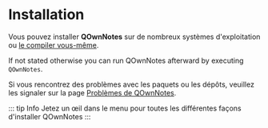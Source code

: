 # Installation

Vous pouvez installer **QOwnNotes** sur de nombreux systèmes d'exploitation ou [le compiler vous-même](building.md).

If not stated otherwise you can run QOwnNotes afterward by executing `QOwnNotes`.

Si vous rencontrez des problèmes avec les paquets ou les dépôts, veuillez les signaler sur la page [Problèmes de QOwnNotes](https://github.com/pbek/QOwnNotes/issues).

::: tip
Info
Jetez un œil dans le menu pour toutes les différentes façons d'installer QOwnNotes
:::

